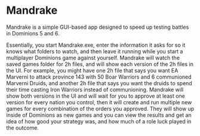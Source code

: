 # Mandrake

Mandrake is a simple GUI-based app designed to speed up testing battles in Dominions 5 and 6.

Essentially, you start Mandrake.exe, enter the information it asks for so it knows what folders
to watch, and then leave it running while you start a multiplayer Dominions game against 
yourself. Mandrake will watch the saved games folder for 2h files, and will show each version 
of the 2h files in the UI. For example, you might have one 2h file that says you want EA Marverni
to attack province 143 with 50 Boar Warriors and 6 communioned Marverni Druids, and another 2h file
that says you want the druids to spend their time casting Iron Warriors instead of communioning.
Mandrake will show both versions in the UI and will wait for you to approve at least one version
for every nation you control, then it will create and run multiple new games for every combination
of the orders you approved. They will show up inside of Dominions as new games and you can view
the results and get an idea of how good your strategy was, and how much of a role luck played in
the outcome.